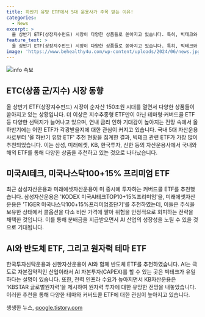 ```yaml
---
title: 하반기 유망 ETF에서 5대 운용사가 주목 받는 이유!
categories:
  - News
excerpt: >
  올 상반기 ETF(상장지수펀드) 시장이 다양한 상품들로 쏟아지고 있습니다. 특히, 빅테크와 AI 테크 관련 ETF가 각광을 받고 있으며, 커버드콜 ETF도 주목받고 있습니다. 미래에셋운용과 삼성운용의 커버드콜 ETF는 AI 산업의 성장성을 노린 것으로, 미국 테크 기업들의 성과가 견조할 것으로 예상됩니다. 같은 맥락에서 반도체 ETF와 AI 소프트웨어 ETF도 추천되었으며, 원자력을 포함한 전력 인프라 투자도 유망시되고 있습니다. AI 및 빅테크 관련 주식과 다양한 분야의 ETF 투자를 통해 안정적인 수익을 기대할 수 있습니다.
feature_text: >
  올 상반기 ETF(상장지수펀드) 시장이 다양한 상품들로 쏟아지고 있습니다. 특히, 빅테크와 AI 테크 관련 ETF가 각광을 받고 있으며, 커버드콜 ETF도 주목받고 있습니다. 미래에셋운용과 삼성운용의 커버드콜 ETF는 AI 산업의 성장성을 노린 것으로, 미국 테크 기업들의 성과가 견조할 것으로 예상됩니다. 같은 맥락에서 반도체 ETF와 AI 소프트웨어 ETF도 추천되었으며, 원자력을 포함한 전력 인프라 투자도 유망시되고 있습니다. AI 및 빅테크 관련 주식과 다양한 분야의 ETF 투자를 통해 안정적인 수익을 기대할 수 있습니다.
image: 'https://www.behealthy4u.com/wp-content/uploads/2024/06/news.jpg'
---
```


<p><img src="https://www.behealthy4u.com/wp-content/uploads/2024/06/news.jpg" alt="info 속보" /></p>

<h2 data-ke-size="size26">ETC(상품 군/지수) 시장 동향</h2>

<p data-ke-size="size16">올 상반기 ETF(상장지수펀드) 시장이 순자산 150조원 시대를 열면서 다양한 상품들이 쏟아지고 있는 상황입니다. 더 이상은 지수추종형 ETF만이 아닌 테마형·커버드콜 ETF 등 다양한 선택지가 늘어나고 있으며, 연내 금리 인하 기대감이 높아지는 전망 속에서 올 하반기에는 어떤 ETF가 각광받을지에 대한 관심이 커지고 있습니다. 국내 5대 자산운용사로부터 '올 하반기 유망 ETF' 추천 현황을 집계한 결과, 빅테크 관련 ETF가 가장 많이 추천되었습니다. 이는 삼성, 미래에셋, KB, 한국투자, 신한 등의 자산운용사에서 국내와 해외 ETF를 통해 다양한 상품을 추천하고 있는 것으로 나타났습니다.</p>

<h2 data-ke-size="size26">미국AI테크, 미국나스닥100+15% 프리미엄 ETF</h2>

<p data-ke-size="size16">최근 삼성자산운용과 미래에셋자산운용이 미 증시에 투자하는 커버드콜 ETF를 추천했습니다. 삼성자산운용은 'KODEX 미국AI테크TOP10+15%프리미엄'을, 미래에셋자산운용은 'TIGER 미국나스닥100+15%프리미엄초단기'를 추천하였는데, 이들은 주식을 보유한 상태에서 콜옵션을 다소 비싼 가격에 팔아 위험을 안정적으로 회피하는 전략을 채택한 것입니다. 이를 통해 분배금을 지급받으면서 AI 산업의 성장성을 노릴 수 있을 것으로 기대됩니다. </p>

<h2 data-ke-size="size26">AI와 반도체 ETF, 그리고 원자력 테마 ETF</h2>

<p data-ke-size="size16">한국투자신탁운용과 신한자산운용이 AI와 함께 반도체 ETF를 추천하였습니다. AI는 극도로 자본집약적인 산업이라서 AI 자본투자(CAPEX)를 할 수 있는 곳은 빅테크가 유일하다는 설명이 있습니다. 또한, 전력 인프라 수요가 높아지면서 KB자산운용은 'KBSTAR 글로벌원자력'을 제시하여 원자력 투자에 대한 유망한 전망을 내놓았습니다. 이러한 추천을 통해 다양한 테마와 커버드콜 ETF에 대한 관심이 높아지고 있습니다.</p>
생생한 뉴스, <a href="https://qoogle.tistory.com" rel="dofollow">qoogle.tistory.com</a>


